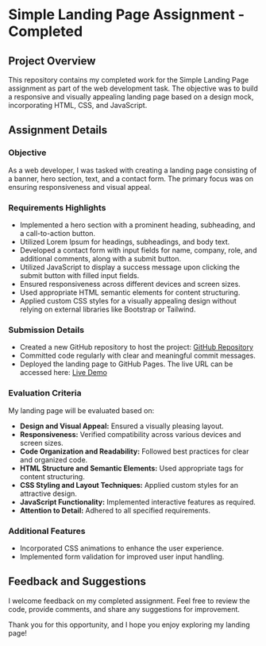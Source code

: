 # Simple Landing Page Assignment - Completed

## Project Overview

This repository contains my completed work for the Simple Landing Page assignment as part of the web development task. The objective was to build a responsive and visually appealing landing page based on a design mock, incorporating HTML, CSS, and JavaScript.

## Assignment Details

### Objective

As a web developer, I was tasked with creating a landing page consisting of a banner, hero section, text, and a contact form. The primary focus was on ensuring responsiveness and visual appeal.

### Requirements Highlights

- Implemented a hero section with a prominent heading, subheading, and a call-to-action button.
- Utilized Lorem Ipsum for headings, subheadings, and body text.
- Developed a contact form with input fields for name, company, role, and additional comments, along with a submit button.
- Utilized JavaScript to display a success message upon clicking the submit button with filled input fields.
- Ensured responsiveness across different devices and screen sizes.
- Used appropriate HTML semantic elements for content structuring.
- Applied custom CSS styles for a visually appealing design without relying on external libraries like Bootstrap or Tailwind.

### Submission Details

- Created a new GitHub repository to host the project: [GitHub Repository](#your-github-repository-link-here)
- Committed code regularly with clear and meaningful commit messages.
- Deployed the landing page to GitHub Pages. The live URL can be accessed here: [Live Demo](#your-live-demo-link-here)

### Evaluation Criteria

My landing page will be evaluated based on:

- **Design and Visual Appeal:** Ensured a visually pleasing layout.
- **Responsiveness:** Verified compatibility across various devices and screen sizes.
- **Code Organization and Readability:** Followed best practices for clear and organized code.
- **HTML Structure and Semantic Elements:** Used appropriate tags for content structuring.
- **CSS Styling and Layout Techniques:** Applied custom styles for an attractive design.
- **JavaScript Functionality:** Implemented interactive features as required.
- **Attention to Detail:** Adhered to all specified requirements.

### Additional Features

- Incorporated CSS animations to enhance the user experience.
- Implemented form validation for improved user input handling.

## Feedback and Suggestions

I welcome feedback on my completed assignment. Feel free to review the code, provide comments, and share any suggestions for improvement.

Thank you for this opportunity, and I hope you enjoy exploring my landing page!
